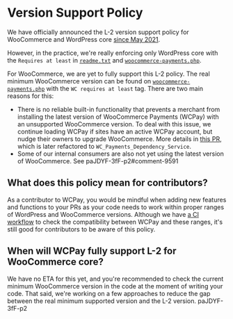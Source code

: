 # Version Support Policy

We have officially announced the L-2 version support policy for WooCommerce and WordPress core [since May 2021](https://developer.woo.com/2021/05/12/woocommerce-payments-is-adopting-a-new-version-support-policy/).

However, in the practice, we're really enforcing only WordPress core with the `Requires at least` in [`readme.txt`](https://github.com/Automattic/woocommerce-payments/blob/develop/readme.txt) and [`woocommerce-payments.php`](https://github.com/Automattic/woocommerce-payments/blob/develop/woocommerce-payments.php).

For WooCommerce, we are yet to fully support this L-2 policy. The real minimum WooCommerce version can be found on [`woocommerce-payments.php`](https://github.com/Automattic/woocommerce-payments/blob/develop/woocommerce-payments.php) with the `WC requires at least` tag. There are two main reasons for this:

- There is no reliable built-in functionality that prevents a merchant from installing the latest version of WooCommerce Payments (WCPay) with an unsupported WooCommerce version. To deal with this issue, we continue loading WCPay if sites have an active WCPay account, but nudge their owners to upgrade WooCommerce. More details in [this PR](https://github.com/Automattic/woocommerce-payments/pull/3010), which is later refactored to `WC_Payments_Dependency_Service`.
- Some of our internal consumers are also not yet using the latest version of WooCommerce. See paJDYF-3fF-p2#comment-9591

## What does this policy mean for contributors?

As a contributor to WCPay, you would be mindful when adding new features and functions to your PRs as your code needs to work within proper ranges of WordPress and WooCommerce versions. Although we have [a CI workflow](https://github.com/Automattic/woocommerce-payments/blob/develop/.github/workflows/compatibility.yml) to check the compatibility between WCPay and these ranges, it's still good for contributors to be aware of this policy.

## When will WCPay fully support L-2 for WooCommerce core?

We have no ETA for this yet, and you're recommended to check the current minimum WooCommerce version in the code at the moment of writing your code. That said, we're working on a few approaches to reduce the gap between the real minimum supported version and the L-2 version. paJDYF-3fF-p2
